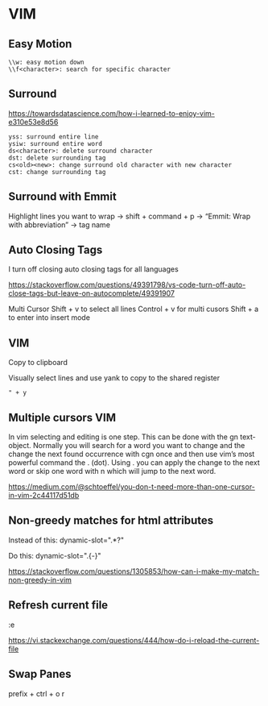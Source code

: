 # VIM

## Easy Motion

```
\\w: easy motion down
\\f<character>: search for specific character 
```


## Surround

https://towardsdatascience.com/how-i-learned-to-enjoy-vim-e310e53e8d56

```
yss: surround entire line
ysiw: surround entire word
ds<character>: delete surround character
dst: delete surrounding tag
cs<old><new>: change surround old character with new character
cst: change surrounding tag
```

## Surround with Emmit

Highlight lines you want to wrap -> shift + command + p -> “Emmit: Wrap with abbreviation” -> tag name

## Auto Closing Tags

I turn off closing auto closing tags for all languages

https://stackoverflow.com/questions/49391798/vs-code-turn-off-auto-close-tags-but-leave-on-autocomplete/49391907


Multi Cursor
Shift + v to select all lines
Control + v for multi cusors
Shift + a to enter into insert mode


## VIM

Copy to clipboard

Visually select lines and use yank to copy to the shared register

```
" + y
```

## Multiple cursors VIM

In vim selecting and editing is one step. This can be done with the gn text-object. Normally you will search for a word you want to change and the change the next found occurrence with cgn once and then use vim’s most powerful command the . (dot). Using . you can apply the change to the next word or skip one word with n which will jump to the next word.

https://medium.com/@schtoeffel/you-don-t-need-more-than-one-cursor-in-vim-2c44117d51db


## Non-greedy matches for html attributes

Instead of this: dynamic-slot=".*?"

Do this: dynamic-slot=".\{-}"


https://stackoverflow.com/questions/1305853/how-can-i-make-my-match-non-greedy-in-vim


## Refresh current file

:e



https://vi.stackexchange.com/questions/444/how-do-i-reload-the-current-file

## Swap Panes

prefix + ctrl + o
r
